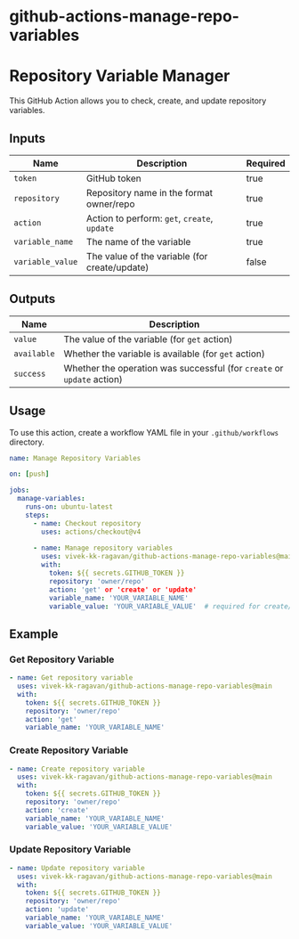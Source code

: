 # github-actions-manage-repo-variables

# Repository Variable Manager

This GitHub Action allows you to check, create, and update repository variables.

## Inputs

| Name           | Description                                   | Required |
|----------------|-----------------------------------------------|----------|
| `token`        | GitHub token                                  | true     |
| `repository`   | Repository name in the format owner/repo      | true     |
| `action`       | Action to perform: `get`, `create`, `update`  | true     |
| `variable_name`| The name of the variable                      | true     |
| `variable_value`| The value of the variable (for create/update)| false    |

## Outputs

| Name       | Description                                                           |
|------------|-----------------------------------------------------------------------|
| `value`    | The value of the variable (for `get` action)                          |
| `available`| Whether the variable is available (for `get` action)                  |
| `success`  | Whether the operation was successful (for `create` or `update` action)|

## Usage

To use this action, create a workflow YAML file in your `.github/workflows` directory.

```yaml
name: Manage Repository Variables

on: [push]

jobs:
  manage-variables:
    runs-on: ubuntu-latest
    steps:
      - name: Checkout repository
        uses: actions/checkout@v4
      
      - name: Manage repository variables
        uses: vivek-kk-ragavan/github-actions-manage-repo-variables@main
        with:
          token: ${{ secrets.GITHUB_TOKEN }}
          repository: 'owner/repo'
          action: 'get' or 'create' or 'update'
          variable_name: 'YOUR_VARIABLE_NAME'
          variable_value: 'YOUR_VARIABLE_VALUE'  # required for create/update
```

## Example

### Get Repository Variable

```yaml
- name: Get repository variable
  uses: vivek-kk-ragavan/github-actions-manage-repo-variables@main
  with:
    token: ${{ secrets.GITHUB_TOKEN }}
    repository: 'owner/repo'
    action: 'get'
    variable_name: 'YOUR_VARIABLE_NAME'
```

### Create Repository Variable

```yaml
- name: Create repository variable
  uses: vivek-kk-ragavan/github-actions-manage-repo-variables@main
  with:
    token: ${{ secrets.GITHUB_TOKEN }}
    repository: 'owner/repo'
    action: 'create'
    variable_name: 'YOUR_VARIABLE_NAME'
    variable_value: 'YOUR_VARIABLE_VALUE'
```

### Update Repository Variable

```yaml
- name: Update repository variable
  uses: vivek-kk-ragavan/github-actions-manage-repo-variables@main
  with:
    token: ${{ secrets.GITHUB_TOKEN }}
    repository: 'owner/repo'
    action: 'update'
    variable_name: 'YOUR_VARIABLE_NAME'
    variable_value: 'YOUR_VARIABLE_VALUE'
```

